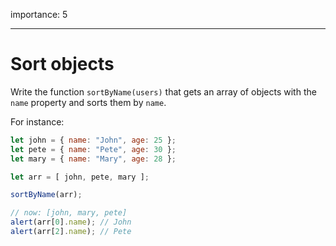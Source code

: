 importance: 5

---

# Sort objects

Write the function `sortByName(users)` that gets an array of objects with the `name` property and sorts them by `name`.

For instance:

```js no-beautify
let john = { name: "John", age: 25 };
let pete = { name: "Pete", age: 30 };
let mary = { name: "Mary", age: 28 };

let arr = [ john, pete, mary ];

sortByName(arr);

// now: [john, mary, pete]
alert(arr[0].name); // John
alert(arr[2].name); // Pete
```
